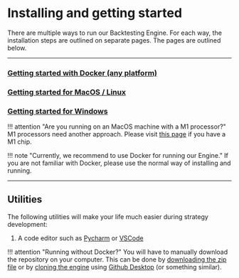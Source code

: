 # Installing and getting started
There are multiple ways to run our Backtesting Engine. For each way, the installation steps are
outlined on separate pages. The pages are outlined below. 
    
***

### [Getting started with Docker (any platform)](https://docs.dematrading.ai/getting_started/running/running_docker)
### [Getting started for MacOS / Linux](https://docs.dematrading.ai/getting_started/installation/mac_os)
### [Getting started for Windows](https://docs.dematrading.ai/getting_started/installation/windows)

!!! attention "Are you running on an MacOS machine with a M1 processor?"
    M1 processors need another approach. Please visit [this page](https://docs.dematrading.ai/getting_started/installation/mac_os_m1) if you have a M1 chip.


!!! note "Currently, we recommend to use Docker for running our Engine."
    If you are not familiar with Docker, please use the normal way of installing and running.
***

## Utilities
The following utilities will make your life much easier during strategy development:

1. A code editor such as [Pycharm](https://www.jetbrains.com/pycharm/) or [VSCode](https://code.visualstudio.com)

!!! attention "Running without Docker?"
    You will have to manually download the repository on your computer.
    This can be done by [downloading the zip file](https://github.com/dema-trading-ai/engine/archive/refs/heads/main.zip)
    or by [cloning the engine](https://github.com/dema-trading-ai/engine) using [Github Desktop](https://desktop.github.com)
    (or something similar). 